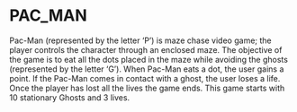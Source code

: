 # PAC_MAN

Pac-Man (represented by the letter ‘P’) is maze chase video game; the player controls the character through an enclosed maze. The objective of the game is to eat all the dots placed in the maze while avoiding the ghosts (represented by the letter ‘G’). When Pac-Man eats a dot, the user gains a point. If the Pac-Man comes in contact with a ghost, the user loses a life. Once the player has lost all the lives the game ends. 
This game starts with 10 stationary Ghosts and 3 lives. 

